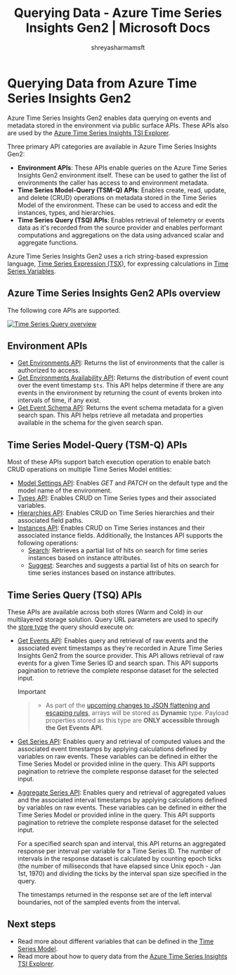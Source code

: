 ﻿---
title: 'Querying Data - Azure Time Series Insights Gen2 | Microsoft Docs'
description: Data querying concepts and REST API overview in Azure Time Series Insights Gen2.
author: shreyasharmamsft
ms.author: shresha
manager: dpalled
ms.workload: big-data
ms.service: time-series-insights
services: time-series-insights
ms.topic: conceptual
ms.date: 08/25/2020
ms.custom: seodec18
---

# Querying Data from Azure Time Series Insights Gen2

Azure Time Series Insights Gen2 enables data querying on events and metadata stored in the environment via public surface APIs. These APIs also are used by the [Azure Time Series Insights TSI Explorer](https://docs.microsoft.com/azure/time-series-insights/time-series-insights-update-explorer).

Three primary API categories are available in Azure Time Series Insights Gen2:

* **Environment APIs**: These APIs enable queries on the Azure Time Series Insights Gen2 environment itself. These can be used to gather the list of environments the caller has access to and environment metadata.
* **Time Series Model-Query (TSM-Q) APIs**: Enables create, read, update, and delete (CRUD) operations on metadata stored in the Time Series Model of the environment. These can be used to access and edit the instances, types, and hierarchies.
* **Time Series Query (TSQ) APIs**: Enables retrieval of telemetry or events data as it's recorded from the source provider and enables performant computations and aggregations on the data using advanced scalar and aggregate functions.

Azure Time Series Insights Gen2 uses a rich string-based expression language, [Time Series Expression (TSX)](https://docs.microsoft.com/rest/api/time-series-insights/reference-time-series-expression-syntax), for expressing calculations in [Time Series Variables](./concepts-variables.md).

## Azure Time Series Insights Gen2 APIs overview

The following core APIs are supported.

[![Time Series Query overview](media/v2-update-tsq/tsq.png)](media/v2-update-tsq/tsq.png#lightbox)

## Environment APIs

* [Get Environments API](https://docs.microsoft.com/rest/api/time-series-insights/management(gen1/gen2)/accesspolicies/listbyenvironment): Returns the list of environments that the caller is authorized to access.
* [Get Environments Availability API](https://docs.microsoft.com/rest/api/time-series-insights/dataaccessgen2/query/getavailability): Returns the distribution of event count over the event timestamp `$ts`. This API helps determine if there are any events in the environment by returning the count of events broken into intervals of time, if any exist.
* [Get Event Schema API](https://docs.microsoft.com/rest/api/time-series-insights/dataaccessgen2/query/geteventschema): Returns the event schema metadata for a given search span. This API helps retrieve all metadata and properties available in the schema for the given search span.

## Time Series Model-Query (TSM-Q) APIs

Most of these APIs support batch execution operation to enable batch CRUD operations on multiple Time Series Model entities:

* [Model Settings API](https://docs.microsoft.com/rest/api/time-series-insights/reference-model-apis): Enables *GET* and *PATCH* on the default type and the model name of the environment.
* [Types API](https://docs.microsoft.com/rest/api/time-series-insights/reference-model-apis#types-api): Enables CRUD on Time Series types and their associated variables.
* [Hierarchies API](https://docs.microsoft.com/rest/api/time-series-insights/reference-model-apis#hierarchies-api): Enables CRUD on Time Series hierarchies and their associated field paths.
* [Instances API](https://docs.microsoft.com/rest/api/time-series-insights/reference-model-apis#instances-api): Enables CRUD on Time Series instances and their associated instance fields. Additionally, the Instances API supports the following operations:
  * [Search](https://docs.microsoft.com/rest/api/time-series-insights/dataaccessgen2/timeseriesinstances/search): Retrieves a partial list of hits on search for time series instances based on instance attributes.
  * [Suggest](https://docs.microsoft.com/rest/api/time-series-insights/dataaccessgen2/timeseriesinstances/suggest): Searches and suggests a partial list of hits on search for time series instances based on instance attributes.

## Time Series Query (TSQ) APIs

These APIs are available across both stores (Warm and Cold) in our multilayered storage solution. Query URL parameters are used to specify the [store type](https://docs.microsoft.com/rest/api/time-series-insights/dataaccessgen2/query/execute#uri-parameters) the query should execute on:

* [Get Events API](https://docs.microsoft.com/rest/api/time-series-insights/dataaccessgen2/query/execute#getevents): Enables query and retrieval of raw events and the associated event timestamps as they're recorded in Azure Time Series Insights Gen2 from the source provider. This API allows retrieval of raw events for a given Time Series ID and search span. This API supports pagination to retrieve the complete response dataset for the selected input.

  > [!IMPORTANT]

  > * As part of the [upcoming changes to JSON flattening and escaping rules](https://docs.microsoft.com/azure/time-series-insights/ingestion-rules-update), arrays will be stored as **Dynamic** type. Payload properties stored as this type are **ONLY accessible through the Get Events API**.

* [Get Series API](https://docs.microsoft.com/rest/api/time-series-insights/dataaccessgen2/query/execute#getseries): Enables query and retrieval of computed values and the associated event timestamps by applying calculations defined by variables on raw events. These variables can be defined in either the Time Series Model or provided inline in the query. This API supports pagination to retrieve the complete response dataset for the selected input.

* [Aggregate Series API](https://docs.microsoft.com/rest/api/time-series-insights/dataaccessgen2/query/execute#aggregateseries): Enables query and retrieval of aggregated values and the associated interval timestamps by applying calculations defined by variables on raw events. These variables can be defined in either the Time Series Model or provided inline in the query. This API supports pagination to retrieve the complete response dataset for the selected input.
  
  For a specified search span and interval, this API returns an aggregated response per interval per variable for a Time Series ID. The number of intervals in the response dataset is calculated by counting epoch ticks (the number of milliseconds that have elapsed since Unix epoch - Jan 1st, 1970) and dividing the ticks by the interval span size specified in the query.

  The timestamps returned in the response set are of the left interval boundaries, not of the sampled events from the interval.

## Next steps

* Read more about different variables that can be defined in the [Time Series Model](https://docs.microsoft.com/azure/time-series-insights/time-series-insights-update-tsm).
* Read more about how to query data from the [Azure Time Series Insights TSI Explorer](https://docs.microsoft.com/azure/time-series-insights/time-series-insights-update-explorer).
